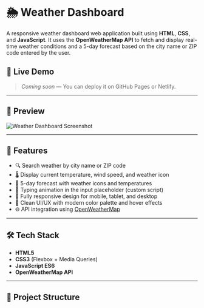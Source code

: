 # 🌦️ Weather Dashboard

A responsive weather dashboard web application built using **HTML**, **CSS**, and **JavaScript**. It uses the **OpenWeatherMap API** to fetch and display real-time weather conditions and a 5-day forecast based on the city name or ZIP code entered by the user.

## 🔗 Live Demo

> _Coming soon_ — You can deploy it on GitHub Pages or Netlify.

---

## 📸 Preview

![Weather Dashboard Screenshot](./screenshot.png)

---

## 🚀 Features

- 🔍 Search weather by city name or ZIP code
- 🌡️ Display current temperature, wind speed, and weather icon
- 📅 5-day forecast with weather icons and temperatures
- 🧠 Typing animation in the input placeholder (custom script)
- 💅 Fully responsive design for mobile, tablet, and desktop
- 🎨 Clean UI/UX with modern color palette and hover effects
- 🌐 API integration using [OpenWeatherMap](https://openweathermap.org/)

---

## 🛠️ Tech Stack

- **HTML5**
- **CSS3** (Flexbox + Media Queries)
- **JavaScript ES6**
- **OpenWeatherMap API**

---

## 📁 Project Structure

